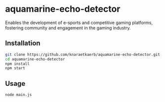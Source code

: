 # aquamarine-echo-detector

Enables the development of e-sports and competitive gaming platforms, fostering community and engagement in the gaming industry.

## Installation

```bash
git clone https://github.com/knaraetkaerb/aquamarine-echo-detector.git
cd aquamarine-echo-detector
npm install
npm start
```

## Usage
```bash
node main.js
```
